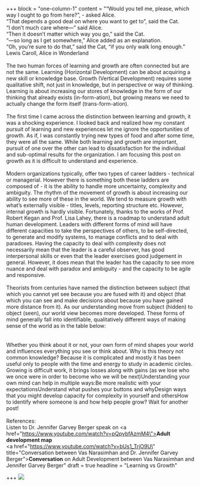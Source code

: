 +++
block = "one-column-1"
content = "“Would you tell me, please, which way I ought to go from here?”, - asked Alice.<br>“That depends a good deal on where you want to get to”, said the Cat.<br>“I don’t much care where—” said Alice.<br>“Then it doesn’t matter which way you go,” said the Cat.<br>“—so long as I get somewhere,” Alice added as an explanation.<br>“Oh, you’re sure to do that,” said the Cat, “if you only walk long enough.”<br>Lewis Caroll, Alice in Wonderland<br><br>The two human forces of learning and growth are often connected but are not the same. Learning (Horizontal Development) can be about acquiring a new skill or knowledge base. Growth (Vertical Development) requires some qualitative shift, not just in knowledge, but in perspective or way of thinking. Learning is about increasing our stores of knowledge in the form of our thinking that already exists (in-form-ation), but growing means we need to actually change the form itself (trans-form-ation).<br><br>The first time I came across the distinction between learning and growth, it was a shocking experience. I looked back and realized how my constant pursuit of learning and new experiences let me ignore the opportunities of growth. As if, I was constantly trying new types of food and after some time, they were all the same. While both learning and growth are important, pursuit of one over the other can lead to dissatisfaction for the individual and sub-optimal results for the organization. I am focusing this post on growth as it is difficult to understand and experience.<br><br>Modern organizations typically, offer two types of career ladders - technical or managerial. However there is something both these ladders are composed of - it is the ability to handle more uncertainty, complexity and ambiguity. The rhythm of the movement of growth is about increasing our ability to see more of these in the world. We tend to measure growth with what’s externally visible - titles, levels, reporting structure etc. However, internal growth is hardly visible. Fortunately, thanks to the works of Prof. Robert Kegan and Prof. Lisa Lahey, there is a roadmap to understand adult human development. Leaders with different forms of mind will have different capacities to take the perspectives of others, to be self-directed, to generate and modify systems, to manage conflicts and to deal with paradoxes. Having the capacity to deal with complexity does not necessarily mean that the leader is a careful observer, has good interpersonal skills or even that the leader exercises good judgement in general. However, it does mean that the leader has the capacity to see more nuance and deal with paradox and ambiguity - and the capacity to be agile and responsive.<br><br>Theorists from centuries have named the distinction between subject (that which you cannot yet see because you are fused with it) and object (that which you can see and make decisions about because you have gained more distance from it). As our understanding move from subject (hidden) to object (seen), our world view becomes more developed. These forms of mind generally fall into identifiable, qualitatively different ways of making sense of the world as in the table below:<br><br><br>Whether you think about it or not, your own form of mind shapes your world and influences everything you see or think about. Why is this theory not common knowledge? Because it is complicated and mostly it has been useful only to people with the time and energy to study in academic circles. Growing is difficult work, it brings losses along with gains (as we lose who we once were in order to become who we will be next)Understanding your own mind can help in multiple ways:Be more realistic with your expectationsUnderstand what pushes your buttons and whyDesign ways that you might develop capacity for complexity in yourself and othersHow to identify where someone is and how help people grow? Wait for another post!<br><br>References:<br>Listen to Dr. Jennifer Garvey Berger speak on <a href=\"https://www.youtube.com/watch?v=pQpybfAzmM4\"><strong>Adult development map</strong></a><strong><br></strong><a href=\"https://www.youtube.com/watch?v=bUs1_TrjO9U\" title=\"Conversation between Vas Narasimhan and Dr. Jennifer Garvey Berger\"><strong>Conversation</strong></a> on Adult Development between Vas Narasimhan and Jennifer Garvey Berger"
draft = true
headline = "Learning vs Growth"

+++
![](/uploads/forms_of_mind.jpg)